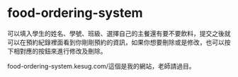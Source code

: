 # food-ordering-system
可以填入學生的姓名、學號、班級、選擇自己的主餐還有要不要飲料，提交之後就可以在預約紀錄裡面看到你剛剛預約的資訊，如果你想要刪除或是修改，也可以按下相對應的按鈕來進行修改及刪除。

food-ordering-system.kesug.com/這個是我的網站，老師請過目。
